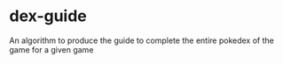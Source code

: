 # dex-guide
An algorithm to produce the guide to complete the entire pokedex of the game for a given game
